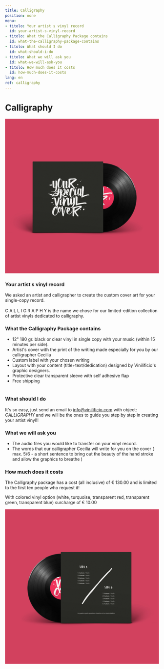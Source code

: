 ```yaml
---
title: Calligraphy
position: none
menu:
- titolo: Your artist s vinyl record
  id: your-artist-s-vinyl-record
- titolo: What the Calligraphy Package contains
  id: what-the-calligraphy-package-contains
- titolo: What should I do
  id: what-should-i-do
- titolo: What we will ask you
  id: what-we-will-ask-you
- titolo: How much does it costs
  id: how-much-does-it-costs
lang: en
ref: calligraphy
---
```


# Calligraphy
![calligraphy](/img/CAROSELLO_1.jpg)


### Your artist s vinyl record

We asked an artist and calligrapher to create the custom cover art for your single-copy record.
<br><br>
C A L L I G R A P H Y is the name we chose for our limited-edition collection of artist vinyls dedicated to calligraphy.

### What the Calligraphy Package contains

* 12" 180 gr. black or clear vinyl in single copy with your music (within 15 minutes per side).
* Artist's cover with the print of the writing made especially for you by our calligrapher Cecilia
* Custom label with your chosen writing
* Layout with your content (title+text/dedication) designed by Vinilificio's graphic designers.
* Protective clear transparent sleeve with self adhesive flap
* Free shipping
<br><br>  

### What should I do

It's so easy, just send an email to <a href="mailto:info@vinilificio.com"> info@vinilificio.com</a> with object: _CALLIGRAPHY_ and we will be the ones to guide you step by step in creating your artist vinyl!!


### What we will ask you

* The audio files you would like to transfer on your vinyl record.
* The words that our calligrapher Cecilia will write for you on the cover ( max. 5/6 - a short sentence to bring out the beauty of the hand stroke and allow the graphics to breathe )

### How much does it costs

The Calligraphy package has a cost (all inclusive) of € 130.00 and is limited to the first ten people who request it! 

With colored vinyl option (white, turquoise, transparent red, transparent green, transparent blue) surcharge of € 10.00

![calligraphy](/img/CAROSELLO_4.jpg)
